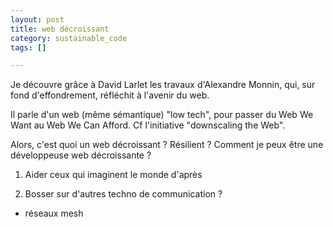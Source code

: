 ```yaml
---
layout: post
title: web décroissant
category: sustainable_code
tags: []

---
```


Je découvre grâce à David Larlet les travaux d'Alexandre Monnin, qui, sur fond d'effondrement, réfléchit à l'avenir du web.

Il parle d'un web (même sémantique) "low tech", pour passer du Web We Want au Web We Can Afford.
Cf l'initiative "downscaling the Web".

Alors, c'est quoi un web décroissant ? Résilient ? Comment je peux être une développeuse web décroissante ?

1. Aider ceux qui imaginent le monde d'après


2. Bosser sur d'autres techno de communication ?
- réseaux mesh
